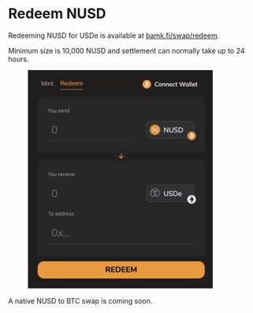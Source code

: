 # Redeem NUSD

Redeeming NUSD for USDe is available at [bamk.fi/swap/redeem](https://www.bamk.fi/swap/redeem).

Minimum size is 10,000 NUSD and settlement can normally take up to 24 hours.

<div align="left">

<figure><img src="../.gitbook/assets/image (3) (1).png" alt="" width="375"><figcaption></figcaption></figure>

</div>

A native NUSD to BTC swap is coming soon.
